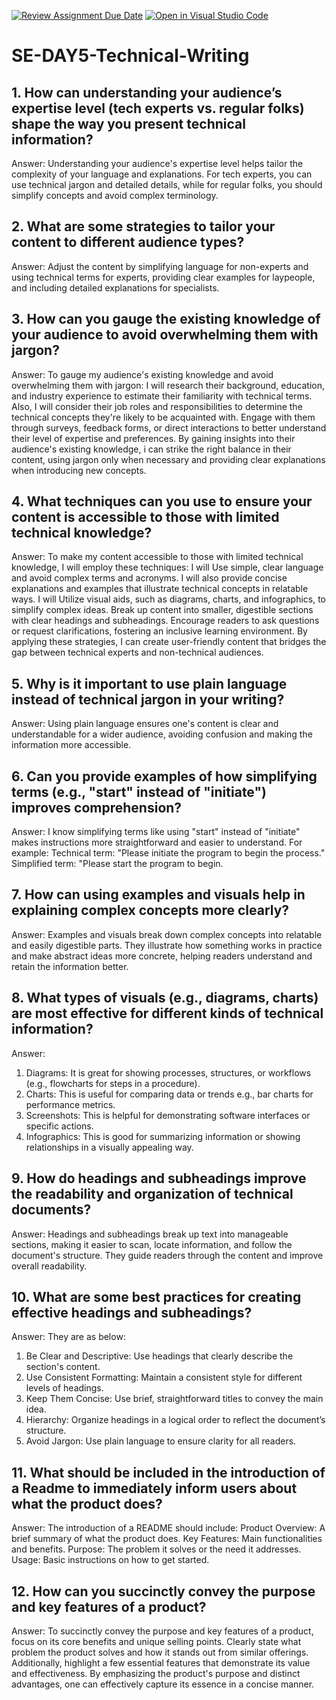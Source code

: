 [![Review Assignment Due Date](https://classroom.github.com/assets/deadline-readme-button-22041afd0340ce965d47ae6ef1cefeee28c7c493a6346c4f15d667ab976d596c.svg)](https://classroom.github.com/a/zsAR-pyY)
[![Open in Visual Studio Code](https://classroom.github.com/assets/open-in-vscode-2e0aaae1b6195c2367325f4f02e2d04e9abb55f0b24a779b69b11b9e10269abc.svg)](https://classroom.github.com/online_ide?assignment_repo_id=15676356&assignment_repo_type=AssignmentRepo)
# SE-DAY5-Technical-Writing
## 1. How can understanding your audience’s expertise level (tech experts vs. regular folks) shape the way you present technical information?
Answer: 
Understanding your audience's expertise level helps tailor the complexity of your language and explanations. For tech experts, you can use technical jargon and detailed details, while for regular folks, you should simplify concepts and avoid complex terminology.

## 2. What are some strategies to tailor your content to different audience types?
Answer:
Adjust the content by simplifying language for non-experts and using technical terms for experts, providing clear examples for laypeople, and including detailed explanations for specialists.

## 3. How can you gauge the existing knowledge of your audience to avoid overwhelming them with jargon?
Answer:
To gauge my audience's existing knowledge and avoid overwhelming them with jargon:
I will research their background, education, and industry experience to estimate their familiarity with technical terms.
Also, I will consider their job roles and responsibilities to determine the technical concepts they're likely to be acquainted with.
Engage with them through surveys, feedback forms, or direct interactions to better understand their level of expertise and preferences.
By gaining insights into their audience's existing knowledge, i can strike the right balance in their content, using jargon only when necessary and providing clear explanations when introducing new concepts.

## 4. What techniques can you use to ensure your content is accessible to those with limited technical knowledge?
Answer:
To make my content accessible to those with limited technical knowledge, I will employ these techniques:
I will Use simple, clear language and avoid complex terms and acronyms.
I will also provide concise explanations and examples that illustrate technical concepts in relatable ways.
I will Utilize visual aids, such as diagrams, charts, and infographics, to simplify complex ideas.
Break up content into smaller, digestible sections with clear headings and subheadings.
Encourage readers to ask questions or request clarifications, fostering an inclusive learning environment.
By applying these strategies, I can create user-friendly content that bridges the gap between technical experts and non-technical audiences.

## 5. Why is it important to use plain language instead of technical jargon in your writing?
Answer: 
Using plain language ensures one's content is clear and understandable for a wider audience, avoiding confusion and making the information more accessible.

## 6. Can you provide examples of how simplifying terms (e.g., "start" instead of "initiate") improves comprehension?
Answer:
I know simplifying terms like using "start" instead of "initiate" makes instructions more straightforward and easier to understand. For example:
Technical term: "Please initiate the program to begin the process."
Simplified term: "Please start the program to begin.

## 7. How can using examples and visuals help in explaining complex concepts more clearly?
Answer:
Examples and visuals break down complex concepts into relatable and easily digestible parts. They illustrate how something works in practice and make abstract ideas more concrete, helping readers understand and retain the information better.

## 8. What types of visuals (e.g., diagrams, charts) are most effective for different kinds of technical information?
Answer:
1. Diagrams: It is great for showing processes, structures, or workflows (e.g., flowcharts for steps in a procedure).
2. Charts: This is useful for comparing data or trends e.g., bar charts for performance metrics.
3. Screenshots: This is helpful for demonstrating software interfaces or specific actions.
4. Infographics: This is good for summarizing information or showing relationships in a visually appealing way.

## 9. How do headings and subheadings improve the readability and organization of technical documents?
Answer:
Headings and subheadings break up text into manageable sections, making it easier to scan, locate information, and follow the document's structure. They guide readers through the content and improve overall readability.

## 10. What are some best practices for creating effective headings and subheadings?
Answer: 
They are as below:
1. Be Clear and Descriptive: Use headings that clearly describe the section's content.
2. Use Consistent Formatting: Maintain a consistent style for different levels of headings.
3. Keep Them Concise: Use brief, straightforward titles to convey the main idea.
4. Hierarchy: Organize headings in a logical order to reflect the document’s structure.
5. Avoid Jargon: Use plain language to ensure clarity for all readers.

## 11. What should be included in the introduction of a Readme to immediately inform users about what the product does?
Answer:
The introduction of a README should include:
Product Overview: A brief summary of what the product does.
Key Features: Main functionalities and benefits.
Purpose: The problem it solves or the need it addresses.
Usage: Basic instructions on how to get started.

## 12. How can you succinctly convey the purpose and key features of a product?
Answer:
To succinctly convey the purpose and key features of a product, focus on its core benefits and unique selling points. Clearly state what problem the product solves and how it stands out from similar offerings. Additionally, highlight a few essential features that demonstrate its value and effectiveness. By emphasizing the product's purpose and distinct advantages, one can effectively capture its essence in a concise manner.
